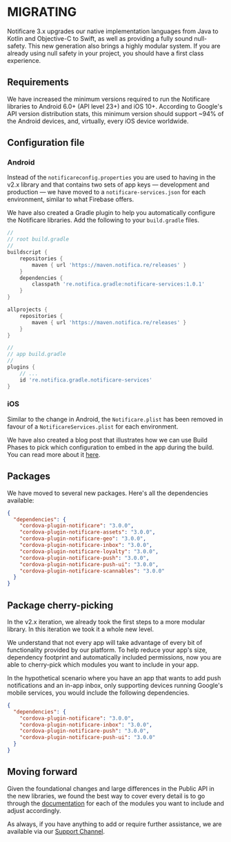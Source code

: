 # MIGRATING

Notificare 3.x upgrades our native implementation languages from Java to Kotlin and Objective-C to Swift, as well as providing a fully sound null-safety. This new generation also brings a highly modular system.
If you are already using null safety in your project, you should have a first class experience.

## Requirements

We have increased the minimum versions required to run the Notificare libraries to Android 6.0+ (API level 23+) and iOS 10+. According to Google's API version distribution stats, this minimum version should support ~94% of the Android devices, and, virtually, every iOS device worldwide.

## Configuration file

### Android

Instead of the `notificareconfig.properties` you are used to having in the v2.x library and that contains two sets of app keys — development and production — we have moved to a `notificare-services.json` for each environment, similar to what Firebase offers.

We have also created a Gradle plugin to help you automatically configure the Notificare libraries. Add the following to your `build.gradle` files.

```gradle
//
// root build.gradle
//
buildscript {
    repositories {
        maven { url 'https://maven.notifica.re/releases' }
    }
    dependencies {
        classpath 're.notifica.gradle:notificare-services:1.0.1'
    }
}

allprojects {
    repositories {
        maven { url 'https://maven.notifica.re/releases' }
    }
}

//
// app build.gradle
//
plugins {
    // ...
    id 're.notifica.gradle.notificare-services'
}
```

### iOS

Similar to the change in Android, the `Notificare.plist` has been removed in favour of a `NotificareServices.plist` for each environment.

We have also created a blog post that illustrates how we can use Build Phases to pick which configuration to embed in the app during the build. You can read more about it [here](https://notificare.com/blog/2021/12/17/Configuration-files-in-a-multiple-environment-app).

## Packages

We have moved to several new packages. Here's all the dependencies available:

```json
{
  "dependencies": {
    "cordova-plugin-notificare": "3.0.0",
    "cordova-plugin-notificare-assets": "3.0.0",
    "cordova-plugin-notificare-geo": "3.0.0",
    "cordova-plugin-notificare-inbox": "3.0.0",
    "cordova-plugin-notificare-loyalty": "3.0.0",
    "cordova-plugin-notificare-push": "3.0.0",
    "cordova-plugin-notificare-push-ui": "3.0.0",
    "cordova-plugin-notificare-scannables": "3.0.0"
  }
}
```

## Package cherry-picking

In the v2.x iteration, we already took the first steps to a more modular library. In this iteration we took it a whole new level.

We understand that not every app will take advantage of every bit of functionality provided by our platform. To help reduce your app's size, dependency footprint and automatically included permissions, now you are able to cherry-pick which modules you want to include in your app.

In the hypothetical scenario where you have an app that wants to add push notifications and an in-app inbox, only supporting devices running Google's mobile services, you would include the following dependencies.

```json
{
  "dependencies": {
    "cordova-plugin-notificare": "3.0.0",
    "cordova-plugin-notificare-inbox": "3.0.0",
    "cordova-plugin-notificare-push": "3.0.0",
    "cordova-plugin-notificare-push-ui": "3.0.0"
  }
}
```

## Moving forward

Given the foundational changes and large differences in the Public API in the new libraries, we found the best way to cover every detail is to go through the [documentation](https://docs.notifica.re/sdk/v3/cordova/implementation) for each of the modules you want to include and adjust accordingly.

As always, if you have anything to add or require further assistance, we are available via our [Support Channel](mailto:support@notifica.re).
